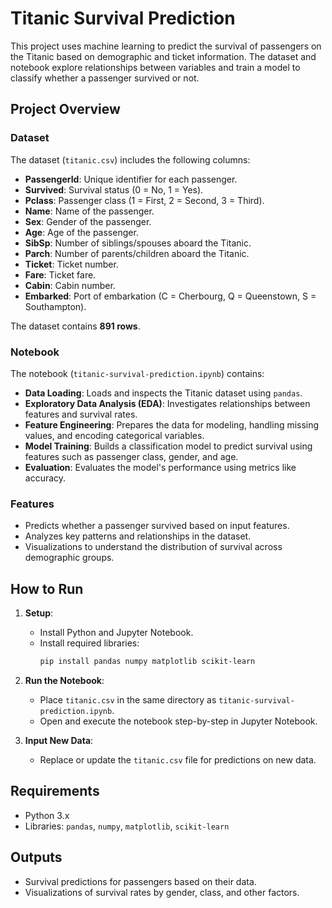 # Titanic Survival Prediction

This project uses machine learning to predict the survival of passengers on the Titanic based on demographic and ticket information. The dataset and notebook explore relationships between variables and train a model to classify whether a passenger survived or not.

## Project Overview

### Dataset
The dataset (`titanic.csv`) includes the following columns:
- **PassengerId**: Unique identifier for each passenger.
- **Survived**: Survival status (0 = No, 1 = Yes).
- **Pclass**: Passenger class (1 = First, 2 = Second, 3 = Third).
- **Name**: Name of the passenger.
- **Sex**: Gender of the passenger.
- **Age**: Age of the passenger.
- **SibSp**: Number of siblings/spouses aboard the Titanic.
- **Parch**: Number of parents/children aboard the Titanic.
- **Ticket**: Ticket number.
- **Fare**: Ticket fare.
- **Cabin**: Cabin number.
- **Embarked**: Port of embarkation (C = Cherbourg, Q = Queenstown, S = Southampton).

The dataset contains **891 rows**.

### Notebook
The notebook (`titanic-survival-prediction.ipynb`) contains:
- **Data Loading**: Loads and inspects the Titanic dataset using `pandas`.
- **Exploratory Data Analysis (EDA)**: Investigates relationships between features and survival rates.
- **Feature Engineering**: Prepares the data for modeling, handling missing values, and encoding categorical variables.
- **Model Training**: Builds a classification model to predict survival using features such as passenger class, gender, and age.
- **Evaluation**: Evaluates the model's performance using metrics like accuracy.

### Features
- Predicts whether a passenger survived based on input features.
- Analyzes key patterns and relationships in the dataset.
- Visualizations to understand the distribution of survival across demographic groups.

## How to Run

1. **Setup**:
   - Install Python and Jupyter Notebook.
   - Install required libraries:
     ```bash
     pip install pandas numpy matplotlib scikit-learn
     ```

2. **Run the Notebook**:
   - Place `titanic.csv` in the same directory as `titanic-survival-prediction.ipynb`.
   - Open and execute the notebook step-by-step in Jupyter Notebook.

3. **Input New Data**:
   - Replace or update the `titanic.csv` file for predictions on new data.

## Requirements

- Python 3.x
- Libraries: `pandas`, `numpy`, `matplotlib`, `scikit-learn`

## Outputs

- Survival predictions for passengers based on their data.
- Visualizations of survival rates by gender, class, and other factors.
